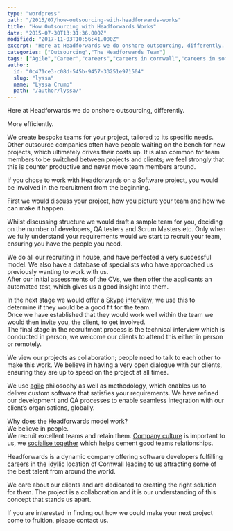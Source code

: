 ```yaml
---
type: "wordpress"
path: "/2015/07/how-outsourcing-with-headforwards-works"
title: "How Outsourcing with Headforwards Works"
date: "2015-07-30T13:31:36.000Z"
modified: "2017-11-03T10:56:41.000Z"
excerpt: "Here at Headforwards we do onshore outsourcing, differently. More efficiently. We create bespoke teams for your project, tailored to its specific needs. Other outsource companies often have people waiting on the bench for new projects, which ultimately drives their costs up. It is also common for team members to be switched between projects and clients; …"
categories: ["Outsourcing","The Headforwards Team"]
tags: ["Agile","Career","careers","careers in cornwall","careers in software","collaberation","Cornwall","CV","developer","Headforwards","interviews","Offshore Outsourcing","Onshore Outsourcing","Outsourcing","recruitment","Scrum Master","Skype","Software","software career","software company uk","Software Cornwall","software developers","software jobs","software jobs cornwall","software jobs uk","software outs","software outsource","Software Outsourcing","software outsourcing uk","software project","where to outsource to","why outsource","WQ"]
author:
  id: "0c471ce3-c08d-545b-9457-33251e971504"
  slug: "lyssa"
  name: "Lyssa Crump"
  path: "/author/lyssa/"
---
```

Here at Headforwards we do onshore outsourcing, differently.

More efficiently.

We create bespoke teams for your project, tailored to its specific needs.  
Other outsource companies often have people waiting on the bench for new projects, which ultimately drives their costs up. It is also common for team members to be switched between projects and clients; we feel strongly that this is counter productive and never move team members around.

If you chose to work with Headforwards on a Software project, you would be involved in the recruitment from the beginning.

First we would discuss your project, how you picture your team and how we can make it happen.

Whilst discussing structure we would draft a sample team for you, deciding on the number of developers, QA testers and Scrum Masters etc. Only when we fully understand your requirements would we start to recruit your team, ensuring you have the people you need.

We do all our recruiting in house, and have perfected a very successful model. We also have a database of specialists who have approached us previously wanting to work with us.  
After our initial assessments of the CVs, we then offer the applicants an automated test, which gives us a good insight into them.

In the next stage we would offer a [Skype interview](http://www.headforwards.com/2015/06/top-10-tips-for-a-successful-skype-interview/); we use this to determine if they would be a good fit for the team.  
Once we have established that they would work well within the team we would then invite you, the client, to get involved.  
The final stage in the recruitment process is the technical interview which is conducted in person, we welcome our clients to attend this either in person or remotely.

We view our projects as collaboration; people need to talk to each other to make this work. We believe in having a very open dialogue with our clients, ensuring they are up to speed on the project at all times.

We use [agile](http://www.agilemanifesto.org/) philosophy as well as methodology, which enables us to deliver custom software that satisfies your requirements. We have refined our development and QA processes to enable seamless integration with our client’s organisations, globally.

Why does the Headforwards model work?  
We believe in people.  
We recruit excellent teams and retain them. [Company culture](http://www.forbes.com/sites/jacobmorgan/2015/01/23/the-importance-of-corporate-culture/) is important to us, we [socialise together](http://www.headforwards.com/2015/06/first-headforwards-team-beach-bbq-of-2015-2/) which helps cement good teams relationships.

Headforwards is a dynamic company offering software developers fulfilling [careers](http://www.headforwards.com/careers/) in the idyllic location of Cornwall leading to us attracting some of the best talent from around the world.

We care about our clients and are dedicated to creating the right solution for them. The project is a collaboration and it is our understanding of this concept that stands us apart.

If you are interested in finding out how we could make your next project come to fruition, please contact us.